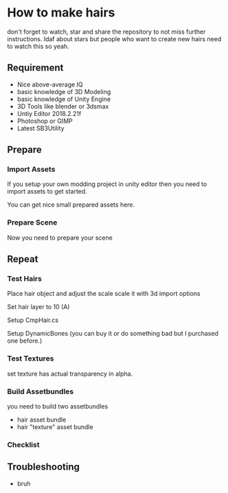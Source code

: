 # How to make hairs

don't forget to watch, star and share the repository to not miss further instructions. Idaf about stars but people who want to create new hairs need to watch this so yeah.

## Requirement
- Nice above-average IQ
- basic knowledge of 3D Modeling
- basic knowledge of Unity Engine
- 3D Tools like blender or 3dsmax
- Untiy Editor 2018.2.21f
- Photoshop or GIMP
- Latest SB3Utility 

## Prepare

### Import Assets

If you setup your own modding project in unity editor then you need to import assets to get started. 

You can get nice small prepared assets here.

### Prepare Scene

Now you need to prepare your scene

## Repeat

### Test Hairs

Place hair object and adjust the scale scale it with 3d import options 

Set hair layer to 10 (A)

Setup CmpHair.cs

Setup DynamicBones (you can buy it or do something bad but I purchased one before.)

### Test Textures

set texture has actual transparency in alpha.

### Build Assetbundles

you need to build two assetbundles

- hair asset bundle
- hair "texture" asset bundle

### Checklist

## Troubleshooting
- bruh
